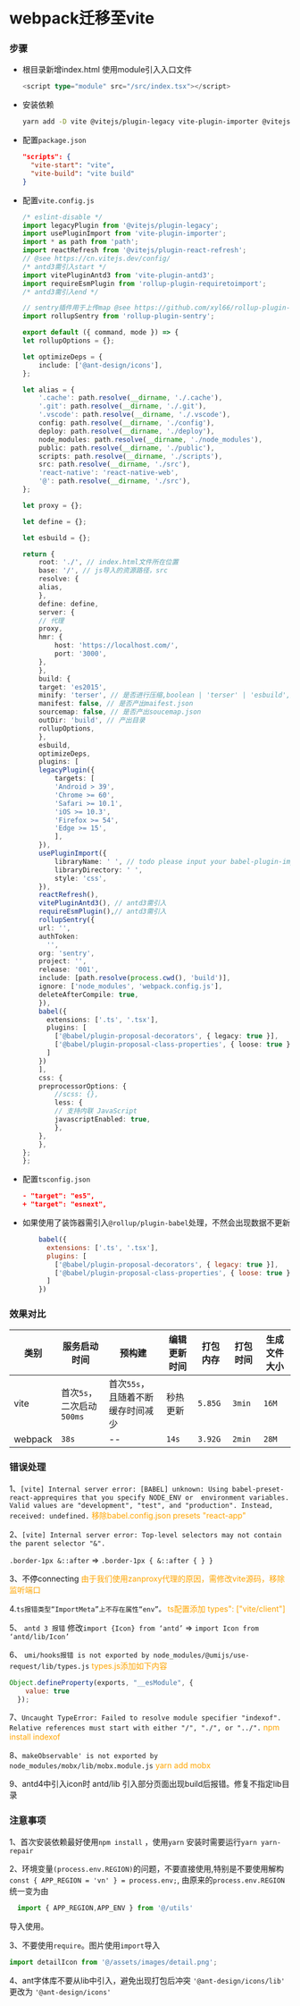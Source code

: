 # webpack迁移至vite
### 步骤
- 根目录新增index.html  使用module引入入口文件
    ```ts
    <script type="module" src="/src/index.tsx"></script>
    ```
- 安装依赖
    ```sh
    yarn add -D vite @vitejs/plugin-legacy vite-plugin-importer @vitejs/plugin-react-refresh @rollup/plugin-babel sass
    ```

- 配置`package.json`

  ```json
  "scripts": {
    "vite-start": "vite",
    "vite-build": "vite build"
  }
  ```
- 配置`vite.config.js`

    ```ts
    /* eslint-disable */
    import legacyPlugin from '@vitejs/plugin-legacy';
    import usePluginImport from 'vite-plugin-importer';
    import * as path from 'path';
    import reactRefresh from '@vitejs/plugin-react-refresh';
    // @see https://cn.vitejs.dev/config/
    /* antd3需引入start */
    import vitePluginAntd3 from 'vite-plugin-antd3';
    import requireEsmPlugin from 'rollup-plugin-requiretoimport';
    /* antd3需引入end */

    // sentry插件用于上传map @see https://github.com/xyl66/rollup-plugin-sentry
    import rollupSentry from 'rollup-plugin-sentry';

    export default ({ command, mode }) => {
    let rollupOptions = {};

    let optimizeDeps = {
        include: ['@ant-design/icons'],
    };

    let alias = {
        '.cache': path.resolve(__dirname, './.cache'),
        '.git': path.resolve(__dirname, './.git'),
        '.vscode': path.resolve(__dirname, './.vscode'),
        config: path.resolve(__dirname, './config'),
        deploy: path.resolve(__dirname, './deploy'),
        node_modules: path.resolve(__dirname, './node_modules'),
        public: path.resolve(__dirname, './public'),
        scripts: path.resolve(__dirname, './scripts'),
        src: path.resolve(__dirname, './src'),
        'react-native': 'react-native-web',
        '@': path.resolve(__dirname, './src'),
    };

    let proxy = {};

    let define = {};

    let esbuild = {};

    return {
        root: './', // index.html文件所在位置
        base: '/', // js导入的资源路径，src
        resolve: {
        alias,
        },
        define: define,
        server: {
        // 代理
        proxy,
        hmr: {
            host: 'https://localhost.com/',
            port: '3000',
        },
        },
        build: {
        target: 'es2015',
        minify: 'terser', // 是否进行压缩,boolean | 'terser' | 'esbuild',默认使用terser
        manifest: false, // 是否产出maifest.json
        sourcemap: false, // 是否产出soucemap.json
        outDir: 'build', // 产出目录
        rollupOptions,
        },
        esbuild,
        optimizeDeps,
        plugins: [
        legacyPlugin({
            targets: [
            'Android > 39',
            'Chrome >= 60',
            'Safari >= 10.1',
            'iOS >= 10.3',
            'Firefox >= 54',
            'Edge >= 15',
            ],
        }),
        usePluginImport({
            libraryName: ' ', // todo please input your babel-plugin-import config
            libraryDirectory: ' ',
            style: 'css',
        }),
        reactRefresh(),
        vitePluginAntd3(), // antd3需引入
        requireEsmPlugin(),// antd3需引入
        rollupSentry({
        url: '',
        authToken:
          '',
        org: 'sentry',
        project: '',
        release: '001',
        include: [path.resolve(process.cwd(), 'build')],
        ignore: ['node_modules', 'webpack.config.js'],
        deleteAfterCompile: true,
        }),
        babel({
          extensions: ['.ts', '.tsx'],
          plugins: [
            ['@babel/plugin-proposal-decorators', { legacy: true }],
            ['@babel/plugin-proposal-class-properties', { loose: true }]
          ]
        })
        ],
        css: {
        preprocessorOptions: {
            //scss: {},
            less: {
            // 支持内联 JavaScript
            javascriptEnabled: true,
            },
        },
        },
    };
    };

    ```


- 配置`tsconfig.json`
  ```json
  - "target": "es5",
  + "target": "esnext",

  ```

- 如果使用了装饰器需引入`@rollup/plugin-babel`处理，不然会出现数据不更新
  
  ```js
      babel({
        extensions: ['.ts', '.tsx'],
        plugins: [
          ['@babel/plugin-proposal-decorators', { legacy: true }],
          ['@babel/plugin-proposal-class-properties', { loose: true }]
        ]
      })
  ```
### 效果对比
| 类别    | 服务启动时间              | 预构建                            | 编辑更新时间 | 打包内存 | 打包时间 | 生成文件大小 |
| ------- | ------------------------- | --------------------------------- | ------------ | -------- | -------- | ------------ |
| vite    | 首次`5s`，二次启动`500ms` | 首次`55s`，且随着不断缓存时间减少 | 秒热更新     | `5.85G`  | `3min`   | `16M`        |
| webpack | `38s`                     | --                                | `14s`        | `3.92G`  | `2min`   | `28M`        |

### 错误处理
1、`[vite] Internal server error: [BABEL] unknown: Using babel-preset-react-apprequires that you specify NODE_ENV or  environment variables. Valid values are "development", "test", and "production". Instead, received: undefined.`
<font color='orange'>
移除babel.config.json presets "react-app"
</font>


2、`[vite] Internal server error: Top-level selectors may not contain the parent selector "&".`

`.border-1px &::after` =>  `.border-1px {
    &::after {
    }
  }`

3、不停connecting
<font color='orange'>
由于我们使用zanproxy代理的原因，需修改vite源码，移除监听端口
</font>

4.`ts报错类型“ImportMeta”上不存在属性“env”。`
<font color='orange'>
ts配置添加 types": ["vite/client"]
</font>

5、 `antd 3 报错`
修改`import {Icon} from ‘antd’` => `import Icon from ‘antd/lib/Icon’`

6、 `umi/hooks报错
is not exported by node_modules/@umijs/use-request/lib/types.js`
<font color='orange'>types.js添加如下内容</font>
```js
Object.defineProperty(exports, "__esModule", {
    value: true
  });
```

7、`Uncaught TypeError: Failed to resolve module specifier "indexof". Relative references must start with either "/", "./", or "../".`
<font color='orange'> npm install indexof </font>

8、`makeObservable' is not exported by node_modules/mobx/lib/mobx.module.js`
<font color='orange'>yarn add mobx</font>

9、antd4中引入icon时 antd/lib 引入部分页面出现build后报错。修复不指定lib目录

### 注意事项
1、首次安装依赖最好使用`npm install` ，使用`yarn` 安装时需要运行`yarn yarn-repair`

2、环境变量`(process.env.REGION)`的问题，不要直接使用,特别是不要使用解构`const { APP_REGION = 'vn' } = process.env;`, 由原来的`process.env.REGION`统一变为由
```js
  import { APP_REGION,APP_ENV } from '@/utils'
```
导入使用。

3、不要使用`require`。图片使用`import`导入
```js
import detailIcon from '@/assets/images/detail.png';
```

4、ant字体库不要从lib中引入，避免出现打包后冲突 `'@ant-design/icons/lib'` 更改为 `'@ant-design/icons'`